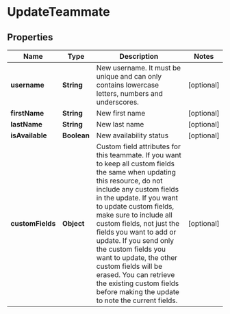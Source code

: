 

# UpdateTeammate


## Properties

| Name | Type | Description | Notes |
|------------ | ------------- | ------------- | -------------|
|**username** | **String** | New username. It must be unique and can only contains lowercase letters, numbers and underscores. |  [optional] |
|**firstName** | **String** | New first name |  [optional] |
|**lastName** | **String** | New last name |  [optional] |
|**isAvailable** | **Boolean** | New availability status |  [optional] |
|**customFields** | **Object** | Custom field attributes for this teammate. If you want to keep all custom fields the same when updating this resource, do not include any custom fields in the update. If you want to update custom fields, make sure to include all custom fields, not just the fields you want to add or update. If you send only the custom fields you want to update, the other custom fields will be erased. You can retrieve the existing custom fields before making the update to note the current fields. |  [optional] |



